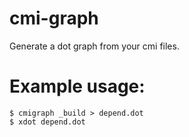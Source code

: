 # cmi-graph

Generate a dot graph from your cmi files.

# Example usage:

```
$ cmigraph _build > depend.dot
$ xdot depend.dot
```